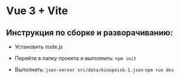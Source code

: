 # Vue 3 + Vite

## Инструкция по сборке и разворачиванию:

- Установить node.js

- Перейти в папку проекта и выполнить:
```npm init```


- Выполнить:
```json-server src/data/kinopoisk-1.json```
```npm run dev```